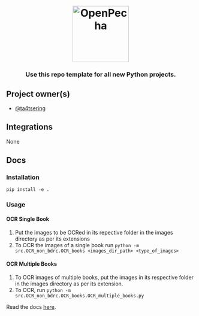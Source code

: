 
<h1 align="center">
  <br>
  <a href="https://openpecha.org"><img src="https://avatars.githubusercontent.com/u/82142807?s=400&u=19e108a15566f3a1449bafb03b8dd706a72aebcd&v=4" alt="OpenPecha" width="150"></a>
  <br>
</h1>

<!-- Replace with 1-sentence description about what this tool is or does.-->

<h3 align="center">Use this repo template for all new Python projects.</h3>

## Project owner(s)

<!-- Link to the repo owners' github profiles -->

- [@ta4tsering](https://github.com/ta4tsering)

## Integrations

<!-- Add any intregrations here or delete `- []()` and write None-->

None
## Docs

### Installation

`pip install -e .`


### Usage
#### OCR Single Book
1. Put the images to be OCRed in its repective folder in the images directory as per its extensions
2. To OCR the images of a single book run `python -m src.OCR_non_bdrc.OCR_books <images_dir_path> <type_of_images>`
#### OCR Multiple Books
1. To OCR images of multiple books, put the images in its respective folder in the images directory as per its extension.
2. To OCR, run `python -m src.OCR_non_bdrc.OCR_books.OCR_multiple_books.py`

<!-- Update the link to the docs -->

Read the docs [here](https://wiki.openpecha.org/#/dev/coding-guidelines).
